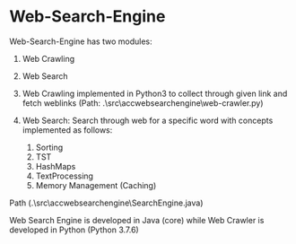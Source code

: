 # Web-Search-Engine

Web-Search-Engine has two modules:
1) Web Crawling
2) Web Search

1) Web Crawling implemented in Python3 to collect through given link and fetch weblinks (Path: .\src\accwebsearchengine\web-crawler.py)
2) Web Search: Search through web for a specific word with concepts implemented as follows:
    1) Sorting
    2) TST
    3) HashMaps
    4) TextProcessing
    5) Memory Management (Caching)

Path (.\src\accwebsearchengine\SearchEngine.java)


Web Search Engine is developed in Java (core) while Web Crawler is developed in Python (Python 3.7.6)

